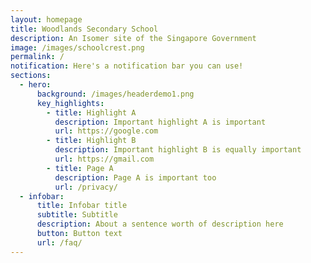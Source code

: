 ```yaml
---
layout: homepage
title: Woodlands Secondary School
description: An Isomer site of the Singapore Government
image: /images/schoolcrest.png
permalink: /
notification: Here's a notification bar you can use!
sections:
  - hero:
      background: /images/headerdemo1.png
      key_highlights:
        - title: Highlight A
          description: Important highlight A is important
          url: https://google.com
        - title: Highlight B
          description: Important highlight B is equally important
          url: https://gmail.com
        - title: Page A
          description: Page A is important too
          url: /privacy/
  - infobar:
      title: Infobar title
      subtitle: Subtitle
      description: About a sentence worth of description here
      button: Button text
      url: /faq/
---
```

